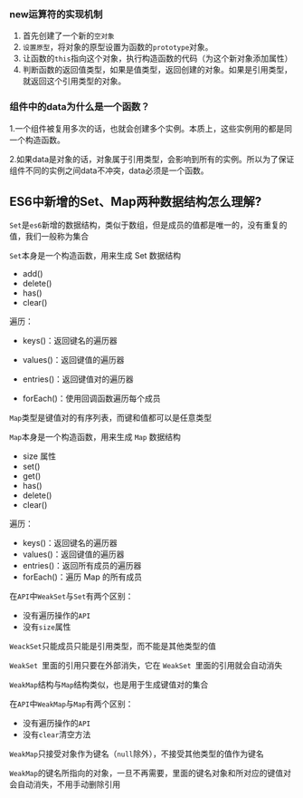 ### new运算符的实现机制

1. 首先创建了一个新的`空对象`
2. `设置原型`，将对象的原型设置为函数的`prototype`对象。
3. 让函数的`this`指向这个对象，执行构造函数的代码（为这个新对象添加属性）
4. 判断函数的返回值类型，如果是值类型，返回创建的对象。如果是引用类型，就返回这个引用类型的对象。



### 组件中的data为什么是一个函数？

1.一个组件被复用多次的话，也就会创建多个实例。本质上，这些实例用的都是同一个构造函数。 

2.如果data是对象的话，对象属于引用类型，会影响到所有的实例。所以为了保证组件不同的实例之间data不冲突，data必须是一个函数。



## ES6中新增的Set、Map两种数据结构怎么理解?

`Set`是`es6`新增的数据结构，类似于数组，但是成员的值都是唯一的，没有重复的值，我们一般称为集合

`Set`本身是一个构造函数，用来生成 Set 数据结构

- add()
- delete()
- has()
- clear()

遍历：

- keys()：返回键名的遍历器

- values()：返回键值的遍历器

- entries()：返回键值对的遍历器

- forEach()：使用回调函数遍历每个成员

  

`Map`类型是键值对的有序列表，而键和值都可以是任意类型

`Map`本身是一个构造函数，用来生成 `Map` 数据结构

- size 属性
- set()
- get()
- has()
- delete()
- clear()

遍历：

- keys()：返回键名的遍历器
- values()：返回键值的遍历器
- entries()：返回所有成员的遍历器
- forEach()：遍历 Map 的所有成员

在`API`中`WeakSet`与`Set`有两个区别：

- 没有遍历操作的`API`
- 没有`size`属性

`WeackSet`只能成员只能是引用类型，而不能是其他类型的值

`WeakSet `里面的引用只要在外部消失，它在 `WeakSet `里面的引用就会自动消失



`WeakMap`结构与`Map`结构类似，也是用于生成键值对的集合

在`API`中`WeakMap`与`Map`有两个区别：

- 没有遍历操作的`API`
- 没有`clear`清空方法

`WeakMap`只接受对象作为键名（`null`除外），不接受其他类型的值作为键名

`WeakMap`的键名所指向的对象，一旦不再需要，里面的键名对象和所对应的键值对会自动消失，不用手动删除引用 
